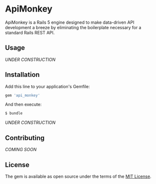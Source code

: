 # ApiMonkey
ApiMonkey is a Rails 5 engine designed to make data-driven API
development a breeze by eliminating the boilerplate necessary for a
standard Rails REST API.

## Usage
_UNDER CONSTRUCTION_

## Installation
Add this line to your application's Gemfile:

```ruby
gem 'api_monkey'
```

And then execute:
```bash
$ bundle
```

_UNDER CONSTRUCTION_

## Contributing
_COMING SOON_

## License
The gem is available as open source under the terms of the [MIT License](http://opensource.org/licenses/MIT).
